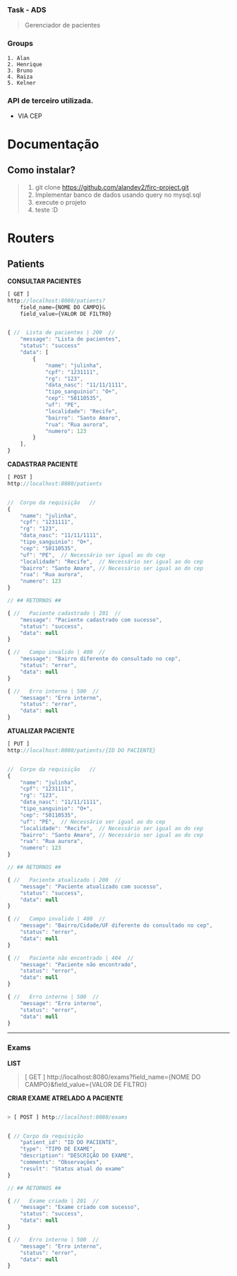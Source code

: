 ### Task - ADS
> Gerenciador de pacientes

### Groups
```
1. Alan
2. Henrique
3. Bruno
4. Raiza
5. Kelner
```

### API de terceiro utilizada.
- VIA CEP

# Documentação

## Como instalar?
> 1. git clone https://github.com/alandev2/firc-project.git
> 2. Implementar banco de dados usando query no mysql.sql
> 3. execute o projeto
> 4. teste :D 


# **Routers**
## Patients

**CONSULTAR PACIENTES**
```js
[ GET ]
http://localhost:8080/patients?
	field_name={NOME DO CAMPO}&
	field_value={VALOR DE FILTRO}


{ //  Lista de pacientes | 200  //
	"message": "Lista de pacientes",
	"status": "success"
	"data": [
		{
			"name": "julinha",
			"cpf": "1231111",
			"rg": "123",
			"data_nasc": "11/11/1111",
			"tipo_sanguinio": "O+",
			"cep": "50110535",
			"uf": "PE",
			"localidade": "Recife",
			"bairro": "Santo Amaro",
			"rua": "Rua aurora",
			"numero": 123
		}
	],
}
```

**CADASTRAR PACIENTE**
```js
[ POST ]
http://localhost:8080/patients


//  Corpo da requisição   //
{
	"name": "julinha",
	"cpf": "1231111",
	"rg": "123",
	"data_nasc": "11/11/1111",
	"tipo_sanguinio": "O+",
	"cep": "50110535",
	"uf": "PE",  // Necessário ser igual ao do cep
	"localidade": "Recife",  // Necessário ser igual ao do cep
	"bairro": "Santo Amaro", // Necessário ser igual ao do cep
	"rua": "Rua aurora",
	"numero": 123
}

// ## RETORNOS ##

{ //   Paciente cadastrado | 201  //
	"message": "Paciente cadastrado com sucesso",
	"status": "success",
	"data": null
}

{ //   Campo invalido | 400  //
	"message": "Bairro diferente do consultado no cep",
	"status": "error",
	"data": null
}

{ //   Erro interno | 500  //
	"message": "Erro interno",
	"status": "error",
	"data": null
}
```

**ATUALIZAR PACIENTE**
```js
[ PUT ]
http://localhost:8080/patients/{ID DO PACIENTE}


//  Corpo da requisição   //
{
	"name": "julinha",
	"cpf": "1231111",
	"rg": "123",
	"data_nasc": "11/11/1111",
	"tipo_sanguinio": "O+",
	"cep": "50110535",
	"uf": "PE",  // Necessário ser igual ao do cep
	"localidade": "Recife",  // Necessário ser igual ao do cep
	"bairro": "Santo Amaro", // Necessário ser igual ao do cep
	"rua": "Rua aurora",
	"numero": 123
}

// ## RETORNOS ##

{ //   Paciente atualizado | 200  //
	"message": "Paciente atualizado com sucesso",
	"status": "success",
	"data": null
}

{ //   Campo invalido | 400  //
	"message": "Bairro/Cidade/UF diferente do consultado no cep",
	"status": "error",
	"data": null
}

{ //   Paciente não encontrado | 404  //
	"message": "Paciente não encontrado",
	"status": "error",
	"data": null
}

{ //   Erro interno | 500  //
	"message": "Erro interno",
	"status": "error",
	"data": null
}
```
___

### Exams

**LIST**
> [ GET ] http://localhost:8080/exams?field_name={NOME DO CAMPO}&field_value={VALOR DE FILTRO}

**CRIAR EXAME ATRELADO A PACIENTE**
```js

> [ POST ] http://localhost:8080/exams


{ // Corpo da requisição
	"patient_id": "ID DO PACIENTE",
	"type": "TIPO DE EXAME",
	"description": "DESCRIÇÃO DO EXAME",
	"comments": "Observações",
	"result": "Status atual do exame"
}

// ## RETORNOS ##

{ //   Exame criado | 201  //
	"message": "Exame criado com sucesso",
	"status": "success",
	"data": null
}

{ //   Erro interno | 500  //
	"message": "Erro interno",
	"status": "error",
	"data": null
}
```